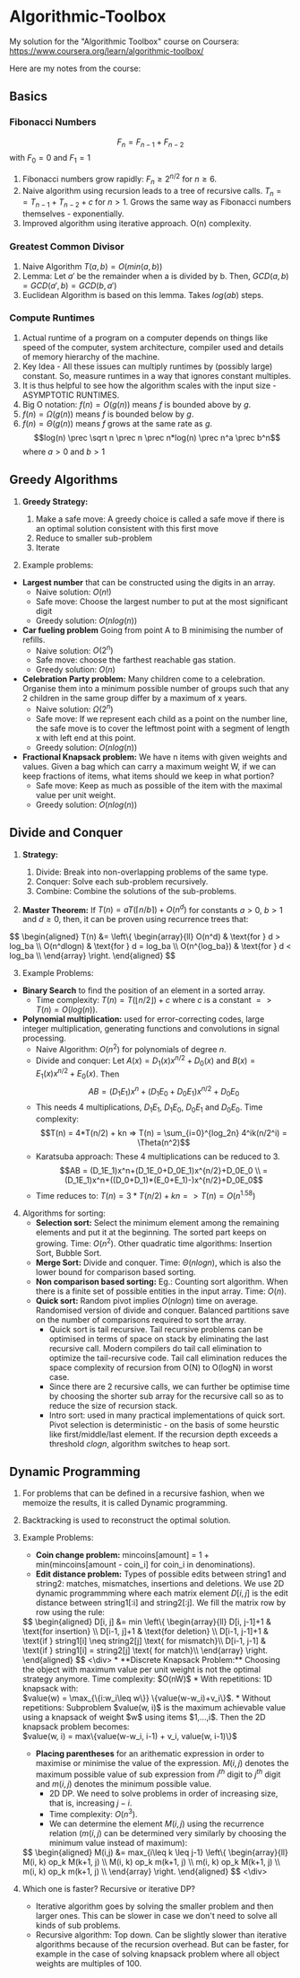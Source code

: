 # Algorithmic-Toolbox
My solution for the "Algorithmic Toolbox" course on Coursera:
https://www.coursera.org/learn/algorithmic-toolbox/

Here are my notes from the course:

## Basics
### Fibonacci Numbers
$$F_n = F_{n-1} + F_{n-2}$$
with $F_0 = 0$ and $F_1 = 1$
1. Fibonacci numbers grow rapidly: $F_n \geq 2^{n/2}$ for $n \geq 6$.
2. Naive algorithm using recursion leads to a tree of recursive calls. $T_n = = T_{n-1} + T_{n-2} + c$ for $n>1$. Grows the same way as Fibonacci numbers themselves - exponentially.
3. Improved algorithm using iterative approach. O(n) complexity.

### Greatest Common Divisor
1. Naive Algorithm $T(a,b) = O(min(a, b))$
2. Lemma: Let $a'$ be the remainder when a is divided by b. Then, $GCD(a,b) = GCD(a',b) = GCD(b, a')$
3. Euclidean Algorithm is based on this lemma. Takes $log(ab)$ steps.

### Compute  Runtimes
1. Actual runtime of a program on a computer depends on things like speed of the computer, system architecture, compiler used and details of memory hierarchy of the machine.
2. Key Idea - All these issues can multiply runtimes by (possibly large) constant. So, measure runtimes in a way that ignores constant multiples.
3. It is thus helpful to see how the algorithm scales with the input size - ASYMPTOTIC RUNTIMES.
4. Big O notation: $f(n) = O(g(n))$ means $f$ is bounded above by $g$.
5. $f(n) = \Omega(g(n))$ means $f$ is bounded below by $g$.
6. $f(n) = \Theta(g(n))$ means $f$ grows at the same rate as $g$.
$$log(n) \prec \sqrt n \prec n \prec n*log(n) \prec n^a \prec b^n$$
where $a > 0$ and $b>1$

## Greedy Algorithms
1. **Greedy Strategy:**
    1. Make a safe move: A greedy choice is called a safe move if there is an optimal solution consistent with this first move
    2. Reduce to smaller sub-problem
    3. Iterate

2. Example problems:
* **Largest number** that can be constructed using the digits in an array.
    * Naive solution: $O(n!)$
    * Safe move: Choose the largest number to put at the most significant digit
    * Greedy solution: $O(nlog(n))$
* **Car fueling problem** Going from point A to B minimising the number of refills.
    * Naive solution: $O(2^n)$
    * Safe move: choose the farthest reachable gas station.
    * Greedy solution: $O(n)$
* **Celebration Party problem:** Many children come to a celebration. Organise them into a minimum possible number of groups such that any 2 children in the same group differ by a maximum of x years.
    * Naive solution: $\Omega(2^n)$
    * Safe move: If we represent each child as a point on the number line, the safe move is to cover the leftmost point with a segment of length x with left end at this point.
    * Greedy solution: $O(nlog(n))$
* **Fractional Knapsack problem:** We have n items with given weights and values. Given a bag which can carry a maximum weight W, if we can keep fractions of items, what items should we keep in what portion?
    * Safe move: Keep as much as possible of the item with the maximal value per unit weight.
    * Greedy solution: $O(nlog(n))$

## Divide and Conquer
1. **Strategy:**
    1. Divide: Break into non-overlapping problems of the same type.
    2. Conquer: Solve each sub-problem recursively.
    3. Combine: Combine the solutions of the sub-problems.

2. **Master Theorem:** If $T(n) = aT(\lceil n/b \rceil) + O(n^d)$ for constants $a>0$, $b>1$ and $d\geq0$, then, it can be proven using recurrence trees that:

<div class="math">
$$
\begin{aligned}
T(n) &= \left\{
\begin{array}{ll}
O(n^d) & \text{for } d > log_ba \\
O(n^dlogn) & \text{for } d = log_ba \\
O(n^{log_ba}) & \text{for } d < log_ba \\
\end{array}
\right.
\end{aligned}
$$
</div>

3. Example Problems:
* **Binary Search** to find the position of an element in a sorted array.
    * Time complexity: $T(n) = T(\lfloor n/2 \rfloor) + c$ where $c$ is a constant $=> T(n) = O(log(n))$.
* **Polynomial multiplication:** used for error-correcting codes, large integer multiplication, generating functions and convolutions in signal processing.
    * Naive Algorithm: $O(n^2)$ for polynomials of degree $n$.
    * Divide and conquer: Let $A(x) = D_1(x)x^{n/2} + D_0(x)$ and $B(x) = E_1(x)x^{n/2} + E_0(x)$. Then
    $$AB = (D_1E_1)x^n+(D_1E_0+D_0E_1)x^{n/2}+D_0E_0$$
    * This needs 4 multiplications, $D_1E_1$, $D_1E_0$, $D_0E_1$ and $D_0E_0$. Time complexity:
    $$T(n) = 4*T(n/2) + kn => T(n) = \sum_{i=0}^{log_2n} 4^ik(n/2^i) = \Theta(n^2)$$
    * Karatsuba approach: These 4 multiplications can be reduced to 3.
    $$AB = (D_1E_1)x^n+(D_1E_0+D_0E_1)x^{n/2}+D_0E_0 \\
         = (D_1E_1)x^n+((D_0+D_1)*(E_0+E_1)-)x^{n/2}+D_0E_0$$
    * Time reduces to: $T(n) = 3*T(n/2) + kn => T(n) = O(n^{1.58})$

4. Algorithms for sorting:
    * **Selection sort:** Select the minimum element among the remaining elements and put it at the beginning. The sorted part keeps on growing. Time: $O(n^2)$. Other quadratic time algorithms: Insertion Sort, Bubble Sort.
    * **Merge Sort:** Divide and conquer. Time: $\Theta(nlogn)$, which is also the lower bound for comparison based sorting.
    * **Non comparison based sorting:** Eg.: Counting sort algorithm. When there is a finite set of possible entities in the input array. Time: $O(n)$.
    * **Quick sort:** Random pivot implies $O(nlogn)$ time on average. Randomised version of divide and conquer. Balanced partitions save on the number of comparisons required to sort the array.
        * Quick sort is tail recursive. Tail recursive problems can be optimised in terms of space on stack by eliminating the last recursive call. Modern compilers do tail call elimination to optimize the tail-recursive code. Tail call elimination reduces the space complexity of recursion from O(N) to O(logN) in worst case.
        * Since there are 2 recursive calls, we can further be optimise time by choosing the shorter sub array for the recursive call so as to reduce the size of recursion stack.
        * Intro sort: used in many practical implementations of quick sort. Pivot selection is deterministic - on the basis of some heurstic like first/middle/last element. If the recursion depth exceeds a threshold $clogn$, algorithm switches to heap sort.

## Dynamic Programming
1. For problems that can be defined in a recursive fashion, when we memoize the results, it is called Dynamic programming.
2. Backtracking is used to reconstruct the optimal solution.
3. Example Problems:
    * **Coin change problem:**
    mincoins[amount] = 1 + min(mincoins[amount - coin_i] for coin_i in denominations).
    * **Edit distance problem:** 
    Types of possible edits between string1 and string2: matches, mismatches, insertions and deletions. We use 2D dynamic programmming where each matrix element $D[i,j]$ is the edit distance between string1[:i] and string2[:j]. We fill the matrix row by row using the rule:
    <div class="math">
    $$
    \begin{aligned}
    D[i, j] &= 
    min \left\{
    \begin{array}{ll}
    D[i, j-1]+1 & \text{for insertion} \\
    D[i-1, j]+1 & \text{for deletion} \\
    D[i-1, j-1]+1 & \text{if } string1[i] \neq string2[j] \text{ for mismatch}\\
    D[i-1, j-1] & \text{if } string1[i] = string2[j] \text{ for match}\\
    \end{array}
    \right.
    \end{aligned}
    $$
    <\div>
    * **Discrete Knapsack Problem:** Choosing the object with maximum value per unit weight is not the optimal strategy anymore. Time complexity: $O(nW)$
        * With repetitions: 1D knapsack with:
        <br />$value(w) = \max_{\{i:w_i\leq w\}} \{value(w-w_i)+v_i\}$.
        * Without repetitions: Subproblem $value(w, i)$ is the maximum achievable value using a knapsack of weight $w$ using items $1,...,i$. Then the 2D knapsack problem becomes:
        <br /> $value(w, i) = max\{value(w-w_i, i-1) + v_i, value(w, i-1)\}$
    
    * **Placing parentheses** for an arithematic expression in order to maximise or minimise the value of the expression. $M(i, j)$ denotes the maximum possible value of sub expression from $i^{th}$  digit to $j^{th}$ digit and $m(i,j)$ denotes the minimum possible value.
        * 2D DP. We need to solve problems in order of increasing size, that is, increasing $j-i$.
        * Time complexity: $O(n^3)$.
        * We can determine the element $M(i,j)$ using the recurrence relation ($m(i, j)$ can be determined very similarly by choosing the minimum value instead of maximum):

    <div class="math">
    $$
    \begin{aligned}
    M(i,j) &= 
    max_{i\leq k \leq j-1} \left\{
    \begin{array}{ll}
    M(i, k) op_k M(k+1, j) \\
    M(i, k) op_k m(k+1, j) \\
    m(i, k) op_k M(k+1, j) \\
    m(i, k) op_k m(k+1, j) \\
    \end{array}
    \right.
    \end{aligned}
    $$
    <\div>

4. Which one is faster? Recursive or iterative DP?
    * Iterative algorithm goes by solving the smaller problem and then larger ones. This can be slower in case we don't need to solve all kinds of sub problems.
    * Recursive algorithm: Top down. Can be slightly slower than iterative algorithms because of the recursion overhead. But can be faster, for example in the case of solving knapsack problem where all object weights are multiples of 100.
